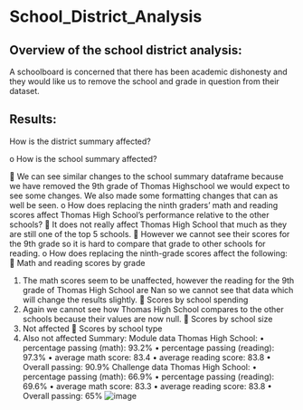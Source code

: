# School_District_Analysis
## Overview of the school district analysis: 
  A schoolboard is concerned that there has been academic dishonesty and they would like us to remove the school and grade in question from their dataset.
## Results: 
How is the district summary affected?
 

o	How is the school summary affected?





	We can see similar changes to the school summary dataframe because we have removed the 9th grade of Thomas Highschool we would expect to see some changes. We also made some formatting changes that can as well be seen.
o	How does replacing the ninth graders’ math and reading scores affect Thomas High School’s performance relative to the other schools?
	It does not really affect Thomas High School that much as they are still one of the top 5 schools. 
	However we cannot see their scores for the 9th grade so it is hard to compare that grade to other schools for reading. 
o	How does replacing the ninth-grade scores affect the following:
	Math and reading scores by grade
1.	The math scores seem to be unaffected, however the reading for the 9th grade of Thomas High School are Nan so we cannot see that data which will change the results slightly. 
	Scores by school spending
1.	Again we cannot see how Thomas High School compares to the other schools because their values are now null.
	Scores by school size
1.	Not affected
	Scores by school type
1.	Also not affected
Summary: 
Module data Thomas High School:
•	percentage passing (math): 93.2%
•	percentage passing (reading): 97.3%
•	average math score: 83.4
•	average reading score: 83.8
•	Overall passing: 90.9%
Challenge data Thomas High School:
•	percentage passing (math): 66.9%
•	percentage passing (reading): 69.6%
•	average math score: 83.3
•	average reading score: 83.8
•	Overall passing: 65%
![image](https://user-images.githubusercontent.com/75695931/111086617-82b8ca80-84f3-11eb-9291-14085b3f1135.png)
